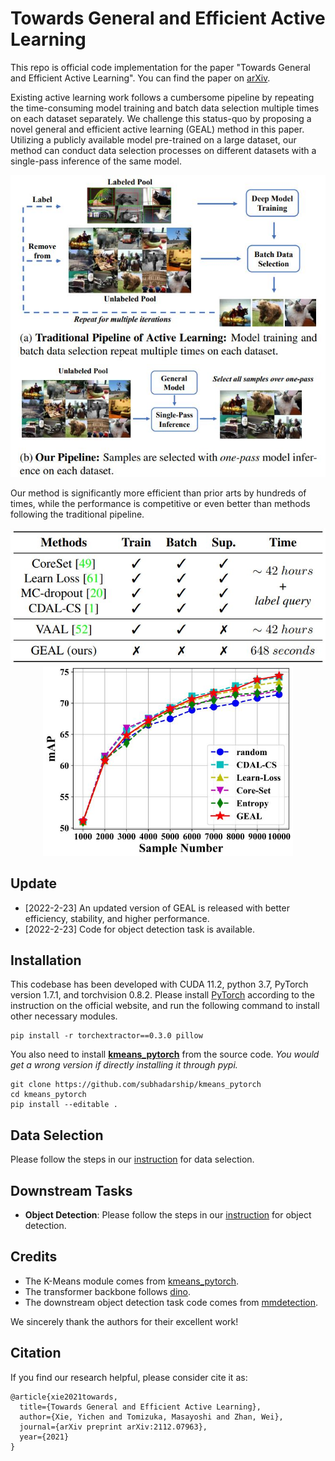 # Towards General and Efficient Active Learning
This repo is official code implementation for the paper "Towards General and Efficient Active Learning". You can find the paper on [arXiv](https://arxiv.org/abs/2112.07963). 

Existing active learning work follows a cumbersome pipeline by repeating the time-consuming model training and batch data selection multiple times on each dataset separately. We challenge this status-quo by proposing a novel general and efficient active learning (GEAL) method in this paper. Utilizing a publicly available model pre-trained on a large dataset, our method can conduct data selection processes on different datasets with a single-pass inference of the same model.

<div align="center">
    <img src="figs/pipeline.jpg", width="600">
</div>

Our method is significantly more efficient than prior arts by hundreds of times, while the performance is competitive or even better than methods following the traditional pipeline.
<div align="center">
    <img src="figs/efficiency.jpg", width="600">
</div>

<div align="center">
    <img src="figs/performance.jpg", width="400">
</div>

## Update
+ [2022-2-23] An updated version of GEAL is released with better efficiency, stability, and higher performance.
+ [2022-2-23] Code for object detection task is available.

## Installation

This codebase has been developed with CUDA 11.2, python 3.7, PyTorch version 1.7.1, and torchvision 0.8.2.  Please install [PyTorch](https://pytorch.org/) according to the instruction on the official website, and run the following command to install other necessary modules.

```
pip install -r torchextractor==0.3.0 pillow
```

You also need to install **[ kmeans_pytorch](https://github.com/subhadarship/kmeans_pytorch)** from the source code. *You would get a wrong version if directly installing it through pypi.*

```
git clone https://github.com/subhadarship/kmeans_pytorch
cd kmeans_pytorch
pip install --editable .
```

## Data Selection

Please follow the steps in our [instruction](data_selection) for data selection.

## Downstream Tasks

+ **Object Detection**: Please follow the steps in our [instruction](downstream/detection) for object detection.

## Credits

+ The K-Means module comes from [kmeans_pytorch](https://github.com/subhadarship/kmeans_pytorch).
+ The transformer backbone follows [dino](https://github.com/facebookresearch/dino).
+ The downstream object detection task code comes from [mmdetection](https://github.com/open-mmlab/mmdetection).

We sincerely thank the authors for their excellent work!

## Citation

If you find our research helpful, please consider cite it as:
```
@article{xie2021towards,
  title={Towards General and Efficient Active Learning},
  author={Xie, Yichen and Tomizuka, Masayoshi and Zhan, Wei},
  journal={arXiv preprint arXiv:2112.07963},
  year={2021}
}
```
